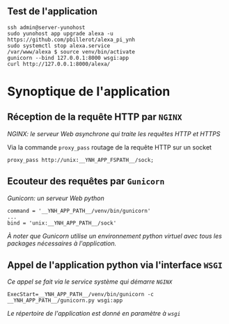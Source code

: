 
 Test de l'application
 ---------------------
    ssh admin@server-yunohost
    sudo yunohost app upgrade alexa -u https://github.com/pbillerot/alexa_pi_ynh
    sudo systemctl stop alexa.service
    /var/www/alexa $ source venv/bin/activate
    gunicorn --bind 127.0.0.1:8000 wsgi:app
    curl http://127.0.0.1:8000/alexa/

Synoptique de l'application
===========================

Réception de la requête HTTP par `NGINX`
--------------------------------------
_NGINX: le serveur Web asynchrone qui traite les requêtes HTTP et HTTPS_

Via la commande `proxy_pass` routage de la requête HTTP sur un socket
```
proxy_pass http://unix:__YNH_APP_FSPATH__/sock;
```

Ecouteur des requêtes par `Gunicorn`
----------------------------------
_Gunicorn: un serveur Web python_
```
command = '__YNH_APP_PATH__/venv/bin/gunicorn'
...
bind = 'unix:__YNH_APP_PATH__/sock'
```
_À noter que Gunicorn utilise un environnement python virtuel avec tous les packages nécessaires à l'application._

Appel de l'application python via l'interface `WSGI`
----------------------------------------------------
_Ce appel se fait via le service système qui démarre `NGINX`_

    ExecStart=__YNH_APP_PATH__/venv/bin/gunicorn -c __YNH_APP_PATH__/gunicorn.py wsgi:app

_Le répertoire de l'application est donné en paramètre à `wsgi`_

